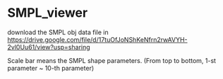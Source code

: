 # SMPL_viewer

download the SMPL obj data file in https://drive.google.com/file/d/17tuOfJoNShKeNfrn2rwAVYH-2vl0Uu61/view?usp=sharing

Scale bar means the SMPL shape parameters. (From top to bottom, 1-st parameter ~ 10-th parameter)
